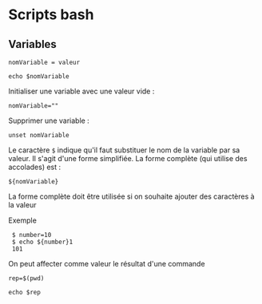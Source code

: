 # Scripts bash

## **Variables**

`nomVariable = valeur`

`echo $nomVariable`

Initialiser une variable avec une valeur vide :

`nomVariable=""`

Supprimer une variable :

`unset nomVariable`

Le caractère `$` indique qu'il faut substituer le nom de la variable par sa valeur. Il s'agit d'une forme simplifiée. La forme complète (qui utilise des accolades) est :

`${nomVariable}`

La forme complète doit être utilisée si on souhaite ajouter des caractères à la valeur

Exemple

```
 $ number=10
 $ echo ${number}1
 101
```

On peut affecter comme valeur le résultat d'une commande

`rep=$(pwd)`

`echo $rep`
